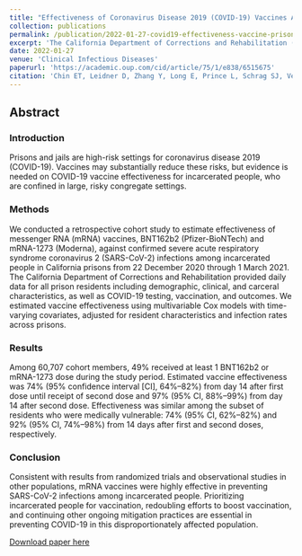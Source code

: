 ```yaml
---
title: "Effectiveness of Coronavirus Disease 2019 (COVID-19) Vaccines Among Incarcerated People in California State Prisons: Retrospective Cohort Study"
collection: publications
permalink: /publication/2022-01-27-covid19-effectiveness-vaccine-prisons
excerpt: 'The California Department of Corrections and Rehabilitation (CDCR), which operates the second-largest state prison system, launched a COVID-19 vaccination program on 22 December 2020, and rapidly scaled up the program across its 35 prisons [14]. CDCR has collected detailed data relevant to COVID-19 risks, interventions, and outcomes, and has maintained an extensive, multilayered testing program since early in the pandemic when large outbreaks occurred [15, 16]. We analyzed these data to estimate effectiveness of mRNA vaccines against confirmed SARS-CoV-2 infection among nearly 61,000 incarcerated people in California.'
date: 2022-01-27
venue: 'Clinical Infectious Diseases'
paperurl: 'https://academic.oup.com/cid/article/75/1/e838/6515675'
citation: 'Chin ET, Leidner D, Zhang Y, Long E, Prince L, Schrag SJ, Verani JR, Wiegand RE, Alarid-Escudero F, Goldhaber-Fiebert JD, Studdert DM, Andrews JR, Salomon JA,. Effectiveness of Coronavirus Disease 2019 (COVID-19) Vaccines Among Incarcerated People in California State Prisons: Retro- spective Cohort Study Clinical Infectious Diseases, 2022;75(1):e838-e845.'
---
```

## Abstract
### Introduction
Prisons and jails are high-risk settings for coronavirus disease 2019 (COVID-19). Vaccines may substantially reduce these risks, but evidence is needed on COVID-19 vaccine effectiveness for incarcerated people, who are confined in large, risky congregate settings.

### Methods
We conducted a retrospective cohort study to estimate effectiveness of messenger RNA (mRNA) vaccines, BNT162b2 (Pfizer-BioNTech) and mRNA-1273 (Moderna), against confirmed severe acute respiratory syndrome coronavirus 2 (SARS-CoV-2) infections among incarcerated people in California prisons from 22 December 2020 through 1 March 2021. The California Department of Corrections and Rehabilitation provided daily data for all prison residents including demographic, clinical, and carceral characteristics, as well as COVID-19 testing, vaccination, and outcomes. We estimated vaccine effectiveness using multivariable Cox models with time-varying covariates, adjusted for resident characteristics and infection rates across prisons.

### Results
Among 60,707 cohort members, 49% received at least 1 BNT162b2 or mRNA-1273 dose during the study period. Estimated vaccine effectiveness was 74% (95% confidence interval [CI], 64%–82%) from day 14 after first dose until receipt of second dose and 97% (95% CI, 88%–99%) from day 14 after second dose. Effectiveness was similar among the subset of residents who were medically vulnerable: 74% (95% CI, 62%–82%) and 92% (95% CI, 74%–98%) from 14 days after first and second doses, respectively.

### Conclusion
Consistent with results from randomized trials and observational studies in other populations, mRNA vaccines were highly effective in preventing SARS-CoV-2 infections among incarcerated people. Prioritizing incarcerated people for vaccination, redoubling efforts to boost vaccination, and continuing other ongoing mitigation practices are essential in preventing COVID-19 in this disproportionately affected population.


[Download paper here](https://academic.oup.com/cid/article/75/1/e838/6515675)
